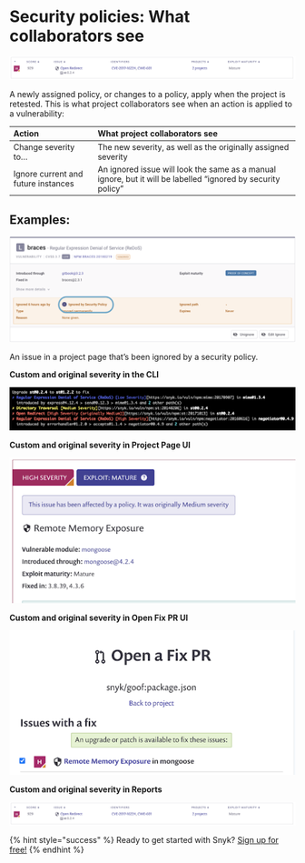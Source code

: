 # Security policies: What collaborators see

![](../../.gitbook/assets/screenshot_2020-10-21_at_9.30.03_am.png)

A newly assigned policy, or changes to a policy, apply when the project is retested. This is what project collaborators see when an action is applied to a vulnerability:

| **Action** | **What project collaborators see** |
| :--- | :--- |
| Change severity to… | The new severity, as well as the originally assigned severity |
| Ignore current and future instances | An ignored issue will look the same as a manual ignore, but it will be labelled “ignored by security policy” |

## **Examples:**

![](../../.gitbook/assets/screenshot_2021-07-28_at_12.50.46.png)

An issue in a project page that’s been ignored by a security policy.

**Custom and original severity in the CLI**

![](../../.gitbook/assets/unnamed.png)

**Custom and original severity in Project Page UI**

![](../../.gitbook/assets/unnamed-1.png)

**Custom and original severity in Open Fix PR UI**

![](../../.gitbook/assets/unnamed-2.png)

**Custom and original severity in Reports**

![](../../.gitbook/assets/screenshot_2020-10-21_at_9.30.03_am.png)

{% hint style="success" %}
Ready to get started with Snyk? [Sign up for free!](https://snyk.io/login?cta=sign-up&loc=footer&page=support_docs_page)
{% endhint %}

